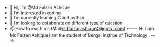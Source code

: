 - 👋 Hi, I’m @Md Faizan Ashique
- 👀 I’m interested in coding
- 🌱 I’m currently learning C and python
- 💞️ I’m looking to collaborate on different type of question 
- 📫 How to reach me (Mail:mdfaizanashique4@gmail.com)
<--- Hii I am Md Faizan Ashique i am the student of Bengal Institue of Technology .
--->
